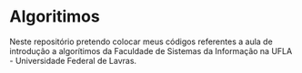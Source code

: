 # Algoritimos

Neste repositório pretendo colocar meus códigos referentes a aula de introdução a algorítimos da Faculdade de Sistemas da Informação na UFLA - Universidade Federal de Lavras.

